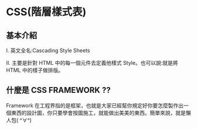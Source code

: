 # CSS(階層樣式表)

## 基本介紹

Ⅰ. 英文全名:Cascading Style Sheets

Ⅱ. 主要是針對 HTML 中的每一個元件去定義他樣式 Style。也可以說:就是將 HTML 中的樣子做排版。

## 什麼是 CSS FRAMEWORK ??

Framework 在工程界指的是框架，也就是大家已經幫你規定好你要怎麼製作出一個東西的設計圖，你只要學會按圖施工，就能做出美美的東西。簡單來說，就是懶人包( ^∀^)